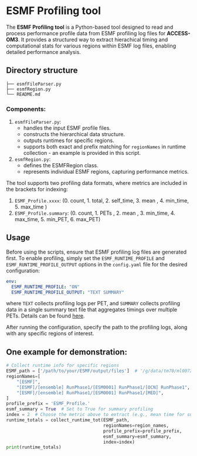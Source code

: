 # ESMF Profiling tool
The **ESMF Profiling tool** is a Python-based tool designed to read and process performance profile data from ESMF profiling log files for **ACCESS-OM3**. It provides a structured way to extract hierachical timing and computational stats for various regions within ESMF log files, enabling detailed performance analysis.

## Directory structure
```
├── esmfFileParser.py
├── esmfRegion.py
└── README.md
```

### Components:
 1. `esmfFileParser.py`: 
    - handles the input ESMF profile files.
    - constructs the hierarchical data structure.
    - outputs runtimes for specific regions.
    - supports both exact and prefix matching for `regionNames` in runtime collection - an example is provided in this script.
 2. `esmfRegion.py`: 
    - defines the ESMFRegion class.
    - represents individual ESMF regions, capturing performance metrics.

The tool supports two profiling data formats, where metrics are included in the brackets for indexing:
 1. `ESMF_Profile.xxxx`:    (0. count, 1. total, 2. self_time, 3. mean    , 4. min_time, 5. max_time           )
 2. `ESMF_Profile.summary`: (0. count, 1. PETs , 2. mean     , 3. min_time, 4. max_time, 5. min_PET, 6. max_PET)

## Usage
Before using the scripts, ensure that ESMF profiling log files are generated first. To enable profiling, simply set the `ESMF_RUNTIME_PROFILE` and `ESMF_RUNTIME_PROFILE_OUTPUT` options in the `config.yaml` file for the desired configuration:
```yaml
env:
  ESMF_RUNTIME_PROFILE: "ON"
  ESMF_RUNTIME_PROFILE_OUTPUT: "TEXT SUMMARY"
```
where `TEXT` collects profiling logs per PET, and `SUMMARY` collects profiling data in a single summary text file that aggregates timings over multiple PETs. Details can be found [here](https://earthsystemmodeling.org/docs/nightly/develop/ESMF_refdoc/node6.html#SECTION060140000000000000000).

After running the configuration, specify the path to the profiling logs, along with any specific regions of interest.

One example for demonstration:
----------
```python
# Collect runtime info for specific regions
ESMF_path = ['/path/to/your/ESMF/output/files']  # '/g/data/tm70/ml0072/ESMF_Profile_test_example'
regionNames=[
    "[ESMF]",
    "[ESMF]/[ensemble] RunPhase1/[ESM0001] RunPhase1/[OCN] RunPhase1",
    "[ESMF]/[ensemble] RunPhase1/[ESM0001] RunPhase1/[MED]",
]
profile_prefix = 'ESMF_Profile.'
esmf_summary = True  # Set to True for summary profiling
index = 2  # Choose the metric above to extract (e.g., mean time for summary profiling)
runtime_totals = collect_runtime_tot(ESMF_path,
                                     regionNames=region_names,
                                     profile_prefix=profile_prefix,
                                     esmf_summary=esmf_summary,
                                     index=index)
print(runtime_totals)
```
